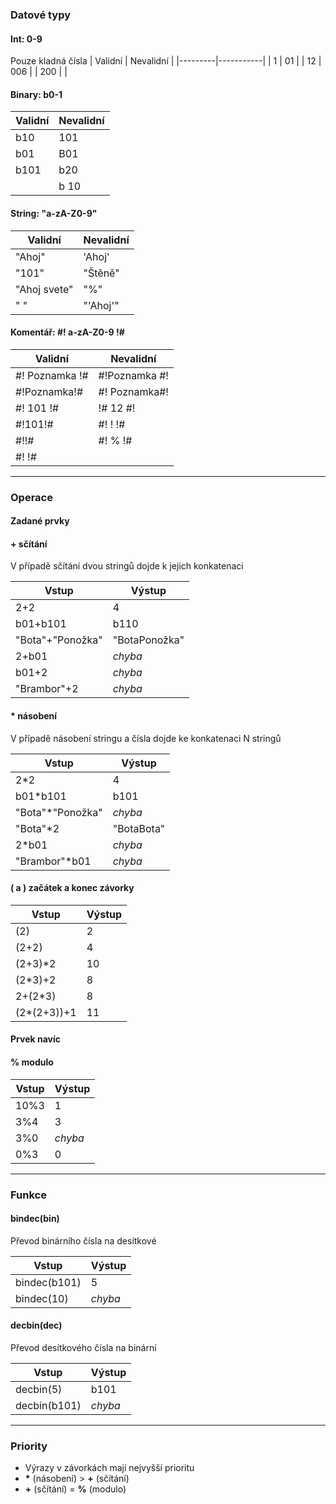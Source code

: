 
### Datové typy
#### Int: 0-9
Pouze kladná čísla
| Validní | Nevalidní |
|---------|-----------|
| 1       | 01        |
| 12      | 006       |
| 200     |           |

#### Binary: b0-1
| Validní | Nevalidní |
|---------|-----------|
| b10     | 101       |
| b01     | B01       |
| b101    | b20       |
|         | b 10      |

#### String: "a-zA-Z0-9"
| Validní        | Nevalidní |
|----------------|-----------|
| "Ahoj"         | 'Ahoj'    |
| "101"          | "Štěně"   |
| "Ahoj svete"   | "%"       |
| " "            | "'Ahoj'"  |

#### Komentář: #! a-zA-Z0-9 !#
| Validní        | Nevalidní     |
|----------------|---------------|
| #! Poznamka !# | #!Poznamka #! |
| #!Poznamka!#   | #! Poznamka#! |
| #! 101 !#      | !# 12 #!      |
| #!101!#        | #! ! !#       |
| #!!#           | #! % !#       |
| #! !#          |               |

---

### Operace
#### Zadané prvky
#### **+** sčítání

V případě sčítání dvou stringů dojde k jejich konkatenaci

| Vstup            | Výstup        |
|------------------|---------------|
| 2+2              | 4             |
| b01+b101         | b110          |
| "Bota"+"Ponožka" | "BotaPonožka" |
| 2+b01            | *chyba*       |
| b01+2            | *chyba*       |
| "Brambor"+2      | *chyba*       |

#### **\*** násobení

V případě násobení stringu a čísla dojde ke konkatenaci N stringů

| Vstup             | Výstup        |
|-------------------|---------------|
| 2\*2              | 4             |
| b01\*b101         | b101          |
| "Bota"\*"Ponožka" | *chyba*       |
| "Bota"\*2         | "BotaBota"    |
| 2\*b01            | *chyba*       |
| "Brambor"\*b01    | *chyba*       |

#### **(** a **)** začátek a konec závorky

| Vstup             | Výstup        |
|-------------------|---------------|
| (2)               | 2             |
| (2+2)             | 4             |
| (2+3)\*2          | 10            |
| (2\*3)+2          | 8             |
| 2+(2\*3)          | 8             |
| (2\*(2+3))+1      | 11            |

#### Prvek navíc
#### **%** modulo

| Vstup             | Výstup        |
|-------------------|---------------|
| 10%3              | 1             |
| 3%4               | 3             |
| 3%0               | *chyba*       |
| 0%3               | 0             |

---

### Funkce
#### **bindec(bin)**

Převod binárního čísla na desítkové

| Vstup             | Výstup        |
|-------------------|---------------|
| bindec(b101)      | 5             |
| bindec(10)        | *chyba*       |

#### **decbin(dec)**

Převod desítkového čísla na binární

| Vstup             | Výstup        |
|-------------------|---------------|
| decbin(5)         | b101          |
| decbin(b101)      | *chyba*       |

---

### Priority
- Výrazy v závorkách mají nejvyšší prioritu
- **\*** (násobení) > **+** (sčítání)
- **+** (sčítání) = **%** (modulo)

